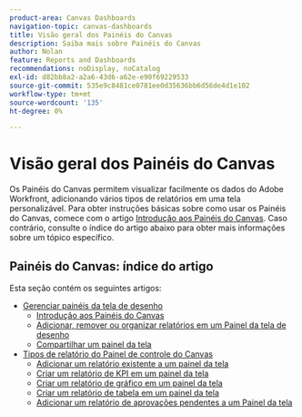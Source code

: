 ```yaml
---
product-area: Canvas Dashboards
navigation-topic: canvas-dashboards
title: Visão geral dos Painéis do Canvas
description: Saiba mais sobre Painéis do Canvas
author: Nolan
feature: Reports and Dashboards
recommendations: noDisplay, noCatalog
exl-id: d82bb8a2-a2a6-43d6-a62e-e90f69229533
source-git-commit: 535e9c8481ce0781ee0d35636bb6d56de4d1e102
workflow-type: tm+mt
source-wordcount: '135'
ht-degree: 0%

---
```


# Visão geral dos Painéis do Canvas

Os Painéis do Canvas permitem visualizar facilmente os dados do Adobe Workfront, adicionando vários tipos de relatórios em uma tela personalizável. Para obter instruções básicas sobre como usar os Painéis do Canvas, comece com o artigo [Introdução aos Painéis do Canvas](/help/quicksilver/reports-and-dashboards/canvas-dashboards/manage-canvas-dashboards/get-started-canvas-dashboards.md). Caso contrário, consulte o índice do artigo abaixo para obter mais informações sobre um tópico específico.

## Painéis do Canvas: índice do artigo

Esta seção contém os seguintes artigos:

* [Gerenciar painéis da tela de desenho](/help/quicksilver/reports-and-dashboards/canvas-dashboards/manage-canvas-dashboards/manage-canvas-dashboards.md)
   * [Introdução aos Painéis do Canvas](/help/quicksilver/reports-and-dashboards/canvas-dashboards/manage-canvas-dashboards/get-started-canvas-dashboards.md)
   * [Adicionar, remover ou organizar relatórios em um Painel da tela de desenho](/help/quicksilver/reports-and-dashboards/canvas-dashboards/manage-canvas-dashboards/add-remove-arrange-reports.md)
   * [Compartilhar um painel da tela](/help/quicksilver/reports-and-dashboards/canvas-dashboards/manage-canvas-dashboards/share-canvas-dashboard.md)
* [Tipos de relatório do Painel de controle do Canvas](/help/quicksilver/reports-and-dashboards/canvas-dashboards/report-types/report-types-overview.md)
   * [Adicionar um relatório existente a um painel da tela](/help/quicksilver/reports-and-dashboards/canvas-dashboards/report-types/add-existing-report.md)
   * [Criar um relatório de KPI em um painel da tela](/help/quicksilver/reports-and-dashboards/canvas-dashboards/report-types/build-kpi-report.md)
   * [Criar um relatório de gráfico em um painel da tela](/help/quicksilver/reports-and-dashboards/canvas-dashboards/report-types/build-chart-report.md)
   * [Criar um relatório de tabela em um painel da tela](/help/quicksilver/reports-and-dashboards/canvas-dashboards/report-types/build-table-report.md)
   * [Adicionar um relatório de aprovações pendentes a um Painel da tela](/help/quicksilver/reports-and-dashboards/canvas-dashboards/report-types/add-pending-approvals-report.md)

